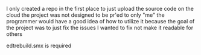 I only created a repo in the first place to just upload the source code on the cloud
the project was not designed to be pr'ed to
only "me" the programmer would have a good idea of how to utilize it because the goal of the project was to just fix the issues I wanted to fix not make it readable for others

edtrebuild.smx is required

